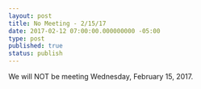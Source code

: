 ```yaml
---
layout: post
title: No Meeting - 2/15/17
date: 2017-02-12 07:00:00.000000000 -05:00
type: post
published: true
status: publish
---
```

We will NOT be meeting Wednesday, February 15, 2017.
